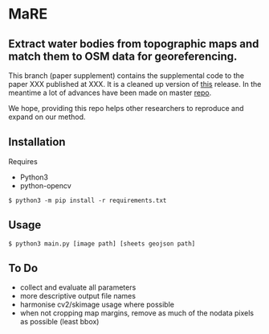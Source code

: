 # MaRE

Extract water bodies from topographic maps and match them to OSM data for georeferencing.
---

This branch (paper supplement) contains the supplemental code to the paper XXX published at XXX. It is a cleaned up version of [this](https://github.com/luftj/MaRE/releases/tag/cbgr-paper-revision) release. In the meantime a lot of advances have been made on master [repo](https://github.com/luftj/MaRE). 

We hope, providing this repo helps other researchers to reproduce and expand on our method.

## Installation

Requires
* Python3
* python-opencv

```$ python3 -m pip install -r requirements.txt ```


## Usage

`$ python3 main.py [image path] [sheets geojson path]`

## To Do
* collect and evaluate all parameters
* more descriptive output file names
* harmonise cv2/skimage usage where possible
* when not cropping map margins, remove as much of the nodata pixels as possible (least bbox)